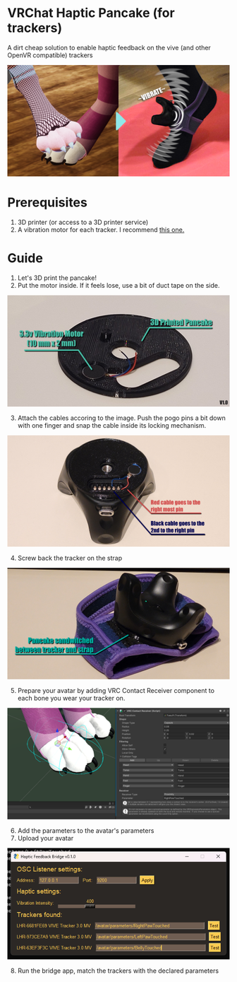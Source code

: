 # VRChat Haptic Pancake (for trackers)
A dirt cheap solution to enable haptic feedback on the vive (and other OpenVR compatible) trackers

![Promo picture that demonstrates how it works](Images/promo.png)

# Prerequisites

1. 3D printer (or access to a 3D printer service)
2. A vibration motor for each tracker. I recommend [this one.](https://www.aliexpress.com/item/1005004653448729.html "Link to Aliexpres")

# Guide
1. Let's 3D print the pancake!
2. Put the motor inside. If it feels lose, use a bit of duct tape on the side.

![Promo picture that demonstrates how it works](Images/pancake.png)

3. Attach the cables accoring to the image. Push the pogo pins a bit down with one finger and snap the cable inside its locking mechanism.

![Promo picture that demonstrates how it works](Images/cable.png)

4. Screw back the tracker on the strap

![Promo picture that demonstrates how it works](Images/sandwitch.png)

5. Prepare your avatar by adding VRC Contact Receiver component to each bone you wear your tracker on.

![Promo picture that demonstrates how it works](Images/unity.png)

6. Add the parameters to the avatar's parameters
7. Upload your avatar

![Promo picture that demonstrates how it works](Images/bridgeapp.png)

8. Run the bridge app, match the trackers with the declared parameters

